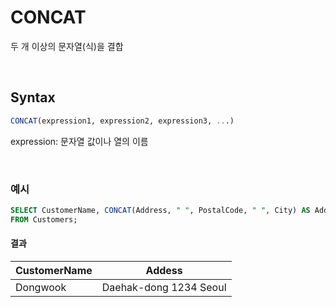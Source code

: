 # CONCAT

두 개 이상의 문자열(식)을 결합

<br>

## Syntax

```sql
CONCAT(expression1, expression2, expression3, ...)
```

expression: 문자열 값이나 열의 이름

<br>

### 예시

```sql
SELECT CustomerName, CONCAT(Address, " ", PostalCode, " ", City) AS Address
FROM Customers;
```

#### 결과

| CustomerName | Addess                 |
| ------------ | ---------------------- |
| Dongwook     | Daehak-dong 1234 Seoul |
